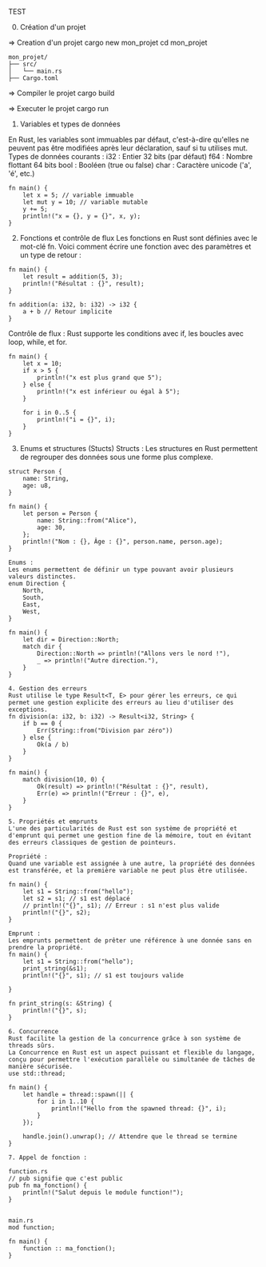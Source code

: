 TEST

0. Création d'un projet

=> Creation d'un projet
cargo new mon_projet
cd mon_projet

```
mon_projet/
├── src/
│   └── main.rs
├── Cargo.toml
 ```

=> Compiler le projet 
cargo build


=> Executer le projet
cargo run

1. Variables et types de données

En Rust, les variables sont immuables par défaut, c'est-à-dire qu'elles ne peuvent pas être modifiées après leur déclaration, sauf si tu utilises mut.
Types de données courants :
i32 : Entier 32 bits (par défaut)
f64 : Nombre flottant 64 bits
bool : Booléen (true ou false)
char : Caractère unicode ('a', 'é', etc.)

```
fn main() {
    let x = 5; // variable immuable
    let mut y = 10; // variable mutable
    y += 5;
    println!("x = {}, y = {}", x, y);
}
 ```

2. Fonctions et contrôle de flux
Les fonctions en Rust sont définies avec le mot-clé fn. Voici comment écrire une fonction avec des paramètres et un type de retour :

```
fn main() {
    let result = addition(5, 3);
    println!("Résultat : {}", result);
}
```

```
fn addition(a: i32, b: i32) -> i32 {
    a + b // Retour implicite
}
```

Contrôle de flux :
Rust supporte les conditions avec if, les boucles avec loop, while, et for.

```
fn main() {
    let x = 10;
    if x > 5 {
        println!("x est plus grand que 5");
    } else {
        println!("x est inférieur ou égal à 5");
    }
    
    for i in 0..5 {
        println!("i = {}", i);
    }
}
```

3. Enums et structures (Stucts)
Structs :
Les structures en Rust permettent de regrouper des données sous une forme plus complexe.

```
struct Person {
    name: String,
    age: u8,
}

fn main() {
    let person = Person {
        name: String::from("Alice"),
        age: 30,
    };
    println!("Nom : {}, Âge : {}", person.name, person.age);
}

Enums :
Les enums permettent de définir un type pouvant avoir plusieurs valeurs distinctes.
enum Direction {
    North,
    South,
    East,
    West,
}

fn main() {
    let dir = Direction::North;
    match dir {
        Direction::North => println!("Allons vers le nord !"),
        _ => println!("Autre direction."),
    }
}

4. Gestion des erreurs
Rust utilise le type Result<T, E> pour gérer les erreurs, ce qui permet une gestion explicite des erreurs au lieu d'utiliser des exceptions.
fn division(a: i32, b: i32) -> Result<i32, String> {
    if b == 0 {
        Err(String::from("Division par zéro"))
    } else {
        Ok(a / b)
    }
}

fn main() {
    match division(10, 0) {
        Ok(result) => println!("Résultat : {}", result),
        Err(e) => println!("Erreur : {}", e),
    }
}

5. Propriétés et emprunts
L'une des particularités de Rust est son système de propriété et d'emprunt qui permet une gestion fine de la mémoire, tout en évitant des erreurs classiques de gestion de pointeurs.

Propriété :
Quand une variable est assignée à une autre, la propriété des données est transférée, et la première variable ne peut plus être utilisée.

fn main() {
    let s1 = String::from("hello");
    let s2 = s1; // s1 est déplacé
    // println!("{}", s1); // Erreur : s1 n'est plus valide
    println!("{}", s2);
}

Emprunt :
Les emprunts permettent de prêter une référence à une donnée sans en prendre la propriété.
fn main() {
    let s1 = String::from("hello");
    print_string(&s1);
    println!("{}", s1); // s1 est toujours valide

}

fn print_string(s: &String) {
    println!("{}", s);
}

6. Concurrence 
Rust facilite la gestion de la concurrence grâce à son système de threads sûrs.
La Concurrence en Rust est un aspect puissant et flexible du langage, conçu pour permettre l'exécution parallèle ou simultanée de tâches de manière sécurisée. 
use std::thread;

fn main() {
    let handle = thread::spawn(|| {
        for i in 1..10 {
            println!("Hello from the spawned thread: {}", i);
        }
    });

    handle.join().unwrap(); // Attendre que le thread se termine
}

7. Appel de fonction : 

function.rs
// pub signifie que c'est public
pub fn ma_fonction() {
    println!("Salut depuis le module function!");
}


main.rs
mod function;

fn main() {
    function :: ma_fonction();
}

